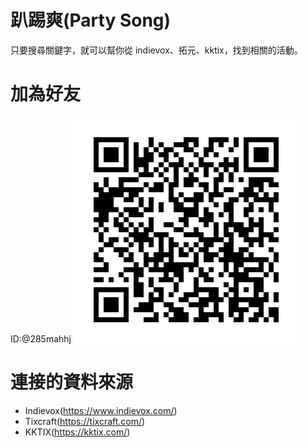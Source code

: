 # 趴踢爽(Party Song)
只要搜尋關鍵字，就可以幫你從 indievox、拓元、kktix，找到相關的活動。

# 加為好友
ID:@285mahhj
![image](https://github.com/chester0520/Party/blob/main/285mahhj.png)

# 連接的資料來源
* Indievox(https://www.indievox.com/)
* Tixcraft(https://tixcraft.com/)
* KKTIX(https://kktix.com/)